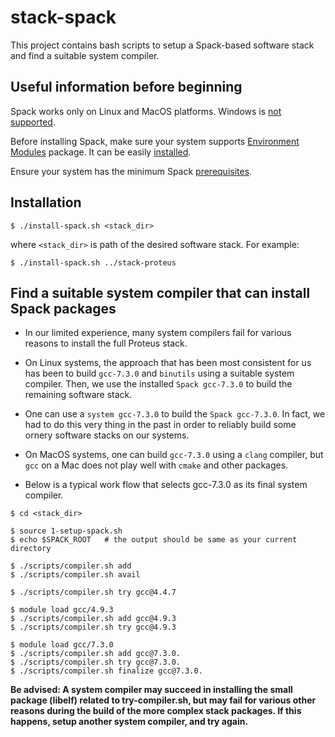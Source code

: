 stack-spack
===========

This project contains bash scripts to setup a Spack-based software stack and find a suitable system compiler.

Useful information before beginning
-----------------------------------

Spack works only on Linux and MacOS platforms. Windows is [not supported](https://github.com/spack/spack/issues/1515).

Before installing Spack, make sure your system supports [Environment Modules](http://modules.sourceforge.net/) package. It can be easily [installed](https://modules.readthedocs.io/en/stable/INSTALL.html).

Ensure your system has the minimum Spack [prerequisites](https://spack.readthedocs.io/en/latest/getting_started.html#prerequisites). 

Installation
------------

`$ ./install-spack.sh <stack_dir>`

where `<stack_dir>` is path of the desired software stack. For example:

`$ ./install-spack.sh ../stack-proteus`

Find a suitable system compiler that can install Spack packages 
---------------------------------------------------------------

- In our limited experience, many system compilers fail for various reasons to install the full Proteus stack. 

- On Linux systems, the approach that has been most consistent for us has been to build `gcc-7.3.0` and `binutils` using a suitable system compiler. Then, we use the installed `Spack gcc-7.3.0` to build the remaining software stack.

- One can use a `system gcc-7.3.0` to build the `Spack gcc-7.3.0`. In fact, we had to do this very thing in the past in order to reliably build some ornery software stacks on our systems. 

- On MacOS systems, one can build `gcc-7.3.0` using a `clang` compiler, but `gcc` on a Mac does not play well with `cmake` and other packages. 

- Below is a typical work flow that selects gcc-7.3.0 as its final system compiler.
```
$ cd <stack_dir>

$ source 1-setup-spack.sh
$ echo $SPACK_ROOT   # the output should be same as your current directory

$ ./scripts/compiler.sh add
$ ./scripts/compiler.sh avail

$ ./scripts/compiler.sh try gcc@4.4.7

$ module load gcc/4.9.3
$ ./scripts/compiler.sh add gcc@4.9.3
$ ./scripts/compiler.sh try gcc@4.9.3

$ module load gcc/7.3.0
$ ./scripts/compiler.sh add gcc@7.3.0.
$ ./scripts/compiler.sh try gcc@7.3.0.
$ ./scripts/compiler.sh finalize gcc@7.3.0.
```

**Be advised: 
A system compiler may succeed in installing the small package (libelf) related to try-compiler.sh, but may fail for various other reasons during the build of the more complex stack packages. If this happens, setup another system compiler, and try again.**
